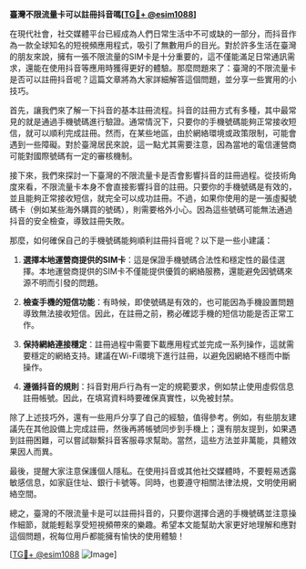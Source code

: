 **臺灣不限流量卡可以註冊抖音嗎[[TG💪+ @esim1088](https://t.me/s/esim1088)]**

在現代社會，社交媒體平台已經成為人們日常生活中不可或缺的一部分，而抖音作為一款全球知名的短視頻應用程式，吸引了無數用戶的目光。對於許多生活在臺灣的朋友來說，擁有一張不限流量的SIM卡是十分重要的，這不僅能滿足日常通訊需求，還能在使用抖音等應用時獲得更好的體驗。那麼問題來了：臺灣的不限流量卡是否可以註冊抖音呢？這篇文章將為大家詳細解答這個問題，並分享一些實用的小技巧。

首先，讓我們來了解一下抖音的基本註冊流程。抖音的註冊方式有多種，其中最常見的就是通過手機號碼進行驗證。通常情況下，只要你的手機號碼能夠正常接收短信，就可以順利完成註冊。然而，在某些地區，由於網絡環境或政策限制，可能會遇到一些障礙。對於臺灣居民來說，這一點尤其需要注意，因為當地的電信運營商可能對國際號碼有一定的審核機制。

接下來，我們來探討一下臺灣的不限流量卡是否會影響抖音的註冊過程。從技術角度來看，不限流量卡本身不會直接影響抖音的註冊。只要你的手機號碼是有效的，並且能夠正常接收短信，就完全可以成功註冊。不過，如果你使用的是一張虛擬號碼卡（例如某些海外購買的號碼），則需要格外小心。因為這些號碼可能無法通過抖音的安全檢查，導致註冊失敗。

那麼，如何確保自己的手機號碼能夠順利註冊抖音呢？以下是一些小建議：

1. **選擇本地運營商提供的SIM卡**：這是保證手機號碼合法性和穩定性的最佳選擇。本地運營商提供的SIM卡不僅能提供優質的網絡服務，還能避免因號碼來源不明而引發的問題。
   
2. **檢查手機的短信功能**：有時候，即使號碼是有效的，也可能因為手機設置問題導致無法接收短信。因此，在註冊之前，務必確認手機的短信功能是否正常工作。

3. **保持網絡連接穩定**：註冊過程中需要下載應用程式並完成一系列操作，這就需要穩定的網絡支持。建議在Wi-Fi環境下進行註冊，以避免因網絡不穩而中斷操作。

4. **遵循抖音的規則**：抖音對用戶行為有一定的規範要求，例如禁止使用虛假信息註冊帳號。因此，在填寫資料時要確保真實性，以免被封禁。

除了上述技巧外，還有一些用戶分享了自己的經驗，值得參考。例如，有些朋友建議先在其他設備上完成註冊，然後再將帳號同步到手機上；還有朋友提到，如果遇到註冊困難，可以嘗試聯繫抖音客服尋求幫助。當然，這些方法並非萬能，具體效果因人而異。

最後，提醒大家注意保護個人隱私。在使用抖音或其他社交媒體時，不要輕易透露敏感信息，如家庭住址、銀行卡號等。同時，也要遵守相關法律法規，文明使用網絡空間。

總之，臺灣的不限流量卡是可以註冊抖音的，只要你選擇合適的手機號碼並注意操作細節，就能輕鬆享受短視頻帶來的樂趣。希望本文能幫助大家更好地理解和應對這個問題，祝每位用戶都能擁有愉快的使用體驗！

[[TG💪+ @esim1088](https://t.me/s/esim1088) ![Image](https://i.postimg.cc/4NQfJmqS/Snipaste-2025-05-13-00-14-12.png)]